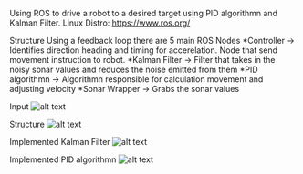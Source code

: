 Using ROS to drive a robot to a desired target using PID algorithmn and Kalman Filter.
Linux Distro: https://www.ros.org/

Structure
Using a feedback loop there are 5 main ROS Nodes
*Controller -> Identifies direction heading and timing for accerelation. Node that send movement instruction to robot.
*Kalman Filter -> Filter that takes in the noisy sonar values and reduces the noise emitted from them
*PID algorithmn -> Algorithmn responsible for calculation movement and adjusting velocity 
*Sonar Wrapper -> Grabs the sonar values


Input
![alt text](https://drive.google.com/file/d/101U5PQFTuDMLP9NDVxg_o4IVRVQEhoWq/view?usp=sharing)

Structure
![alt text](https://drive.google.com/file/d/19tdwWErA8LcisXoTl9Q2WsUjrgxPd9FO/view?usp=sharing)

Implemented Kalman Filter
![alt text](https://drive.google.com/file/d/173YXdjpgEnzbUqosGt0KxFvlYIHYzhLd/view?usp=sharing)

Implemented PID algorithmn
![alt text](https://drive.google.com/file/d/1DCws05VcmJNza3SM_5676-9IzQXM89re/view?usp=sharing)
